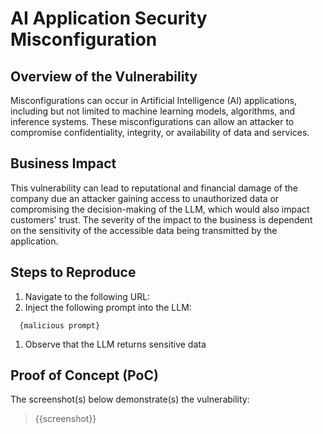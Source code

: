 # AI Application Security Misconfiguration

## Overview of the Vulnerability

Misconfigurations can occur in Artificial Intelligence (AI) applications, including but not limited to machine learning models, algorithms, and inference systems. These misconfigurations can allow an attacker to compromise confidentiality, integrity, or availability of data and services.

## Business Impact

This vulnerability can lead to reputational and financial damage of the company due an attacker gaining access to unauthorized data or compromising the decision-making of the LLM, which would also impact customers' trust. The severity of the impact to the business is dependent on the sensitivity of the accessible data being transmitted by the application.

## Steps to Reproduce

1. Navigate to the following URL:
1. Inject the following prompt into the LLM:

```prompt
  {malicious prompt}
```

1. Observe that the LLM returns sensitive data

## Proof of Concept (PoC)

The screenshot(s) below demonstrate(s) the vulnerability:
>
> {{screenshot}}

